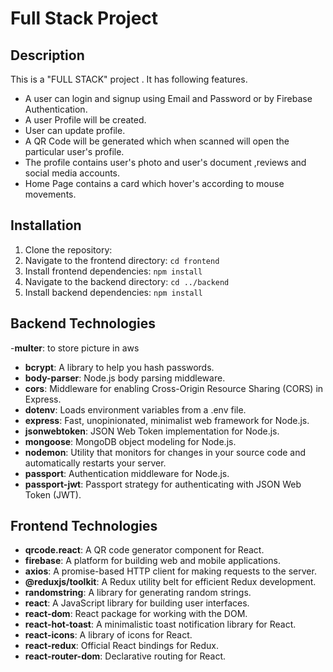 # Full Stack Project

## Description

This is a "FULL STACK" project . It has following features.
  - A user can login and signup using Email and Password or by Firebase Authentication.
  - A user Profile will be created.
  - User can update profile.
  - A QR Code will be generated which when scanned will open the particular user's profile.
  - The profile contains user's photo and user's document ,reviews and social media accounts.
  - Home Page contains a card which hover's according to mouse movements. 

## Installation

1. Clone the repository:  
2. Navigate to the frontend directory: `cd frontend`
3. Install frontend dependencies: `npm install`
4. Navigate to the backend directory: `cd ../backend`
5. Install backend dependencies: `npm install`

## Backend Technologies

-**multer**: to store picture in aws
- **bcrypt**: A library to help you hash passwords.
- **body-parser**: Node.js body parsing middleware.
- **cors**: Middleware for enabling Cross-Origin Resource Sharing (CORS) in Express.
- **dotenv**: Loads environment variables from a .env file.
- **express**: Fast, unopinionated, minimalist web framework for Node.js.
- **jsonwebtoken**: JSON Web Token implementation for Node.js.
- **mongoose**: MongoDB object modeling for Node.js.
- **nodemon**: Utility that monitors for changes in your source code and automatically restarts your server.
- **passport**: Authentication middleware for Node.js.
- **passport-jwt**: Passport strategy for authenticating with JSON Web Token (JWT).

## Frontend Technologies

- **qrcode.react**: A QR code generator component for React.
- **firebase**: A platform for building web and mobile applications.
- **axios**: A promise-based HTTP client for making requests to the server.
- **@reduxjs/toolkit**: A Redux utility belt for efficient Redux development.
- **randomstring**: A library for generating random strings.
- **react**: A JavaScript library for building user interfaces.
- **react-dom**: React package for working with the DOM.
- **react-hot-toast**: A minimalistic toast notification library for React.
- **react-icons**: A library of icons for React.
- **react-redux**: Official React bindings for Redux.
- **react-router-dom**: Declarative routing for React.






